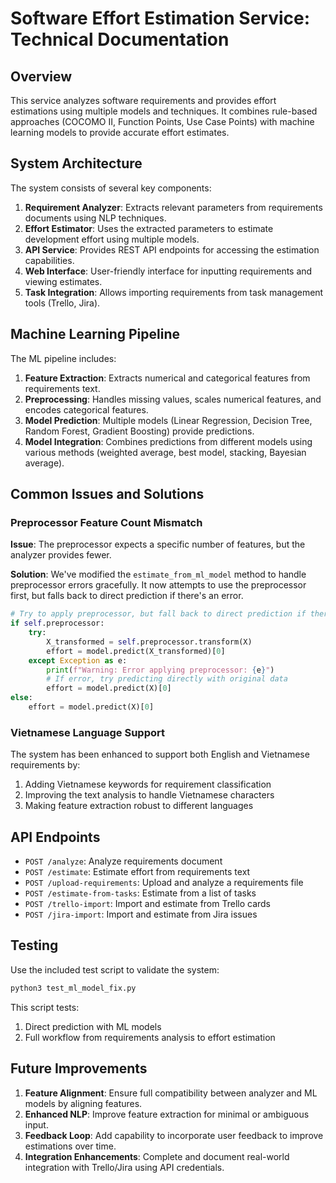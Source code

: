 # Software Effort Estimation Service: Technical Documentation

## Overview

This service analyzes software requirements and provides effort estimations using multiple models and techniques. It combines rule-based approaches (COCOMO II, Function Points, Use Case Points) with machine learning models to provide accurate effort estimates.

## System Architecture

The system consists of several key components:

1. **Requirement Analyzer**: Extracts relevant parameters from requirements documents using NLP techniques.
2. **Effort Estimator**: Uses the extracted parameters to estimate development effort using multiple models.
3. **API Service**: Provides REST API endpoints for accessing the estimation capabilities.
4. **Web Interface**: User-friendly interface for inputting requirements and viewing estimates.
5. **Task Integration**: Allows importing requirements from task management tools (Trello, Jira).

## Machine Learning Pipeline

The ML pipeline includes:

1. **Feature Extraction**: Extracts numerical and categorical features from requirements text.
2. **Preprocessing**: Handles missing values, scales numerical features, and encodes categorical features.
3. **Model Prediction**: Multiple models (Linear Regression, Decision Tree, Random Forest, Gradient Boosting) provide predictions.
4. **Model Integration**: Combines predictions from different models using various methods (weighted average, best model, stacking, Bayesian average).

## Common Issues and Solutions

### Preprocessor Feature Count Mismatch

**Issue**: The preprocessor expects a specific number of features, but the analyzer provides fewer.

**Solution**: We've modified the `estimate_from_ml_model` method to handle preprocessor errors gracefully. It now attempts to use the preprocessor first, but falls back to direct prediction if there's an error.

```python
# Try to apply preprocessor, but fall back to direct prediction if there's an error
if self.preprocessor:
    try:
        X_transformed = self.preprocessor.transform(X)
        effort = model.predict(X_transformed)[0]
    except Exception as e:
        print(f"Warning: Error applying preprocessor: {e}")
        # If error, try predicting directly with original data
        effort = model.predict(X)[0]
else:
    effort = model.predict(X)[0]
```

### Vietnamese Language Support

The system has been enhanced to support both English and Vietnamese requirements by:

1. Adding Vietnamese keywords for requirement classification
2. Improving the text analysis to handle Vietnamese characters
3. Making feature extraction robust to different languages

## API Endpoints

- `POST /analyze`: Analyze requirements document
- `POST /estimate`: Estimate effort from requirements text
- `POST /upload-requirements`: Upload and analyze a requirements file
- `POST /estimate-from-tasks`: Estimate from a list of tasks
- `POST /trello-import`: Import and estimate from Trello cards
- `POST /jira-import`: Import and estimate from Jira issues

## Testing

Use the included test script to validate the system:

```bash
python3 test_ml_model_fix.py
```

This script tests:
1. Direct prediction with ML models
2. Full workflow from requirements analysis to effort estimation

## Future Improvements

1. **Feature Alignment**: Ensure full compatibility between analyzer and ML models by aligning features.
2. **Enhanced NLP**: Improve feature extraction for minimal or ambiguous input.
3. **Feedback Loop**: Add capability to incorporate user feedback to improve estimations over time.
4. **Integration Enhancements**: Complete and document real-world integration with Trello/Jira using API credentials.
